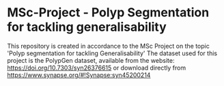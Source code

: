 # MSc-Project - Polyp Segmentation for tackling generalisability
This repository is created in accordance to the MSc Project on the topic 'Polyp segmentation for tackling Generalisability'
The dataset used for this project is the PolypGen dataset, available from the website: https://doi.org/10.7303/syn26376615 or download directly from https://www.synapse.org/#!Synapse:syn45200214
